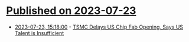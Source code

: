 # [Published on 2023-07-23](index.md)

* [2023-07-23, 15:18:00](https://soylentnews.org/article.pl?sid=23/07/22/1259258&from=rss) - [TSMC Delays US Chip Fab Opening, Says US Talent is Insufficient](https://soylentnews.org/article.pl?sid=23/07/22/1259258&from=rss)
